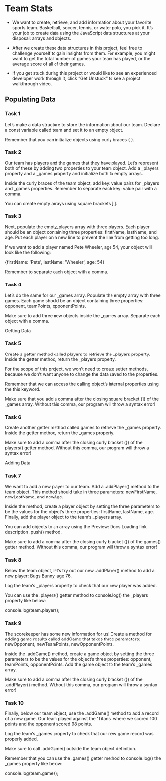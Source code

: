 # Team Stats
-  We want to create, retrieve, and add information about your favorite sports team. Basketball, soccer, tennis, or water polo, you pick it. It’s your job to create data using the JavaScript data structures at your disposal: arrays and objects.

- After we create these data structures in this project, feel free to challenge yourself to gain insights from them. For example, you might want to get the total number of games your team has played, or the average score of all of their games.

- If you get stuck during this project or would like to see an experienced developer work through it, click “Get Unstuck“ to see a project walkthrough video.

## Populating Data

### Task 1
Let’s make a data structure to store the information about our team. Declare a const variable called team and set it to an empty object.

Remember that you can initialize objects using curly braces { }.

### Task 2
Our team has players and the games that they have played. Let’s represent both of these by adding two properties to your team object. Add a _players property and a _games property and initialize both to empty arrays.

Inside the curly braces of the team object, add key: value pairs for _players and _games properties. Remember to separate each key: value pair with a comma.

You can create empty arrays using square brackets [ ].

### Task 3
Next, populate the empty_players array with three players. Each player should be an object containing three properties: firstName, lastName, and age. Put each player on a new line to prevent the line from getting too long.

If we want to add a player named Pete Wheeler, age 54, your object will look like the following:

{firstName: 'Pete', lastName: 'Wheeler', age: 54}


Remember to separate each object with a comma.

### Task 4
Let’s do the same for our _games array. Populate the empty array with three games. Each game should be an object containing three properties: opponent, teamPoints, opponentPoints.

Make sure to add three new objects inside the _games array. Separate each object with a comma.

Getting Data
### Task 5
Create a getter method called players to retrieve the _players property. Inside the getter method, return the _players property.

For the scope of this project, we won’t need to create setter methods, because we don’t want anyone to change the data saved to the properties.

Remember that we can access the calling object’s internal properties using the this keyword.

Make sure that you add a comma after the closing square bracket (]) of the _games array. Without this comma, our program will throw a syntax error!

### Task 6
Create another getter method called games to retrieve the _games property. Inside the getter method, return the _games property.

Make sure to add a comma after the closing curly bracket (}) of the players() getter method. Without this comma, our program will throw a syntax error!

Adding Data
### Task 7
We want to add a new player to our team. Add a .addPlayer() method to the team object. This method should take in three parameters: newFirstName, newLastName, and newAge.

Inside the method, create a player object by setting the three parameters to be the values for the object’s three properties: firstName, lastName, age. Finally, add the player object to the team‘s _players array.

You can add objects to an array using the 
Preview: Docs Loading link description
.push()
 method.

Make sure to add a comma after the closing curly bracket (}) of the games() getter method. Without this comma, our program will throw a syntax error!

### Task 8
Below the team object, let’s try out our new .addPlayer() method to add a new player: Bugs Bunny, age 76.

Log the team‘s _players property to check that our new player was added.

You can use the .players() getter method to console.log() the _players property like below:

console.log(team.players); 


### Task 9
The scorekeeper has some new information for us! Create a method for adding game results called addGame that takes three parameters: newOpponent, newTeamPoints, newOpponentPoints.

Inside the .addGame() method, create a game object by setting the three parameters to be the values for the object’s three properties: opponent, teamPoints, opponentPoints. Add the game object to the team‘s _games array.

Make sure to add a comma after the closing curly bracket (}) of the .addPlayer() method. Without this comma, our program will throw a syntax error!

### Task 10
Finally, below our team object, use the .addGame() method to add a record of a new game. Our team played against the 'Titans' where we scored 100 points and the opponent scored 98 points.

Log the team‘s _games property to check that our new game record was properly added.

Make sure to call .addGame() outside the team object definition.

Remember that you can use the .games() getter method to console.log() the _games property like below:

console.log(team.games);